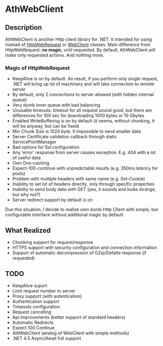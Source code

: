 # AthWebClient
## Description

AthWebClient is another Http client library for .NET. It intended for using instead of [HttpWebRequest](https://msdn.microsoft.com/en-us/library/system.net.httpwebrequest(v=vs.110).aspx) or [WebClient](https://msdn.microsoft.com/en-us/library/system.net.webclient(v=vs.110).aspx) classes.
Main difference from HttpWebRequest: **no magic**, until requested. By default, AthWebClient will make only requested actions. And nothing more.

### Magic of HttpWebRequest
* KeepAlive is on by default. As result, if you perform only single request, .NET will bring up lot of machinery and will take connection to remote server
* By default, only 2 connections to server allowed (with hidden internal queue)
* Very dumb inner queue with bad balancing
* Unusable timeouts: timeout for all request sound good, but there are differences for 100 sec for downloading 1000 bytes or 10 Gbytes
* Enabled WriteBuffering is on by default (it seems, without chunking, it will be anyway, but can be fixed)
* Min Chunk Size is 1024 byte. It impossible to send smaller data
* Server Certificate validation callback through static ServicePointManager
* Bad options for Ssl configuration
* Any 'error' response from server causes exception. E.g. 404 with a lot of useful data
* Own Dns-caching
* Expect-100-continue with unpredictable results (e.g. 350ms latency for posts)
* Problem with multiple headers with same name (e.g. Set-Cookie)
* Inability to set lot of headers directly, only through specific properties
* Inability to send body data with GET (yes, it sounds and looks strange, but why not?)
* Server redirect support by default is on

Due this situation, I decide to realize own dumb Http Client with simple, but configurable interface without additional magic by default.

## What Realized
* Chunking support for request/response
* HTTPS support with security configuration and connection information
* Support of automatic decompression of GZip/Defalte response (if requested)

## TODO
* KeepAlive suport
* Limit request number to server
* Proxy support (with autentication)
* Authentication support
* Timeouts configuration
* Request cancelling
* Api improvements (better support of standard headers)
* Automatic Redirects
* Expect 100 Continue
* AthWebClient (analog of WebClient with simple methods)
* .NET 4.5 Async/Await full support
